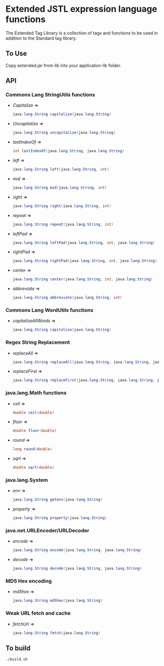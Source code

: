 Extended JSTL expression language functions
===========================================
The Extended Tag Library is a collection of tags and functions to be used in addition to the Standard tag library.


To Use
------
Copy extended.jar from lib into your application lib folder.


API
---
### Commons Lang StringUtils functions
- *Capitalize* =>
  ```java
  java.lang.String capitalize(java.lang.String)
  ```
- *Uncapitalize* =>
  ```java
  java.lang.String uncapitalize(java.lang.String)
  ```
- *lastIndexOf* =>
  ```java
  int lastIndexOf(java.lang.String, java.lang.String)
  ```
- *left* =>
  ```java
  java.lang.String left(java.lang.String, int)
  ```
- *mid* =>
  ```java
  java.lang.String mid(java.lang.String, int)
  ```
- *right* =>
  ```java
  java.lang.String right(java.lang.String, int)
  ```
- *repeat* =>
  ```java
  java.lang.String repeat(java.lang.String, int)
  ```
- *leftPad* =>
  ```java
  java.lang.String leftPad(java.lang.String, int, java.lang.String)
  ```
- *rightPad* =>
  ```java
  java.lang.String rightPad(java.lang.String, int, java.lang.String)
  ```
- *center* =>
  ```java
  java.lang.String center(java.lang.String, int, java.lang.String)
  ```
- *abbreviate* =>
  ```java
  java.lang.String abbreviate(java.lang.String, int)
  ```

### Commons Lang WordUtils functions
- *capitalizeAllWords* =>
  ```java
  java.lang.String capitalize(java.lang.String)
  ```

### Regex String Replacement
- *replaceAll* =>
  ```java
  java.lang.String replaceAll(java.lang.String, java.lang.String, java.lang.String)
  ```
- *replaceFirst* =>
  ```java
  java.lang.String replaceFirst(java.lang.String, java.lang.String, java.lang.String)
  ```

### java.lang.Math functions
- *ceil* =>
  ```java
  double ceil(double)
  ```
- *floor* =>
  ```java
  double floor(double)
  ```
- *round* =>
  ```java
  long round(double)
  ```
- *sqrt* =>
  ```java
  double sqrt(double)
  ```

### java.lang.System
- *env* =>
  ```java
  java.lang.String getenv(java.lang.String)
  ```
- *property* =>
  ```java
  java.lang.String property(java.lang.String)
  ```

### java.net.URLEncoder/URLDecoder
- *encode* =>
  ```java
  java.lang.String encode(java.lang.String, java.lang.String)
  ```
- *decode* =>
  ```java
  java.lang.String decode(java.lang.String, java.lang.String)
  ```

### MD5 Hex encoding
- *md5hex* =>
  ```java
  java.lang.String md5hex(java.lang.String)
  ```

### Weak URL fetch and cache
- *fetchUrl* =>
  ```java
  java.lang.String fetch(java.lang.String)
  ```


To build
--------
```
./build.sh
```

